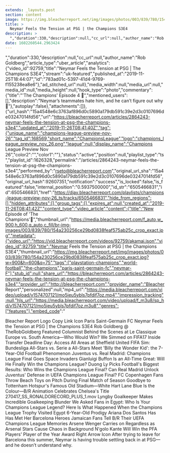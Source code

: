 ```yaml
--- 
extends: _layouts.post 
section: content 
image: https://img.bleacherreport.net/img/images/photos/003/839/780/154a230256ce29bd0838feaf575ab25c_crop_exact.jpg?w=1200&h=1200&q=75 
title: > 
  Neymar Feels the Tension at PSG | the Champions S3E4 
description: > 
  ","duration":330,"description":null,"cc_url":null,"author_name":"Rob Goldberg","article_type":"uber_article","analytics":{"video_id":92759,"title":"Neymar Feels the Tension at PSG | The Champions S3E4","stream":"uk-featured","published_at":"2019-11-25T18:44:07","id":"783ad01c-5397-41d4-9769-f155238ea8e6"},"ad_stitched_url":null},"media_width":null,"media_url":null,"media_id":null,"media_height":null,"hook_type":"photo","commentary":{"title":"'The Champions' Episode 4 🌟","mentioned_users":[],"description":"Neymar’s teammates hate him, and he can’t figure out why 🎥"},"autoplay":false},"attachments":[]},{"url_hash":"15a4548e6c3763af896d0c5890a179db591c39e2d3c0107696de03247014fd56","url":"https://bleacherreport.com/articles/2864243-neymar-feels-the-tension-at-psg-the-champions-s3e4","updated_at":"2019-11-26T08:41:40Z","tag":{"unique_name":"champions-league-preview-nov-26","tag_id":168569,"short_name":"ChampionsLeague","logo":"champions_league_preview_nov_26.png","league":null,"display_name":"Champions League Preview Nov 26","color2":"","color1":""},"status":"active","position":null,"playlist_type":"ts","playlist_id":1626328,"permalink":"/articles/2864243-neymar-feels-the-tension-at-psg-the-champions-s3e4","performed_by":"rseto@bleacherreport.com","original_url_sha":"15a4548e6c3763af896d0c5890a179db591c39e2d3c0107696de03247014fd56","original_url_hash":92607351,"notification":"success","is_locked":false,"is_featured":false,"internal_position":"0.5937500000","id_str":"6505466831","id":6505466831,"href":"https://djay.bleacherreport.com/playlists/champions-league-preview-nov-26_ts/tracks/6505466831","hide_from_regions":[],"hidden_attributes":[],"group_tags":[],"expires_at":null,"created_at":"2019-11-26T08:41:42Z","content_type":"video_article","content":{"title":"New Episode of 'The Champions'🌟","thumbnail_url":"https://media.bleacherreport.com/f_auto,w_900,h_600,q_auto,c_fill/br-img-images/003/839/780/154a230256ce29bd0838feaf575ab25c_crop_exact.jpg","metadata":{"video_url":"https://vid.bleacherreport.com/videos/92759/akamai.json","video_id":92759,"title":"Neymar Feels the Tension at PSG | the Champions S3E4","thumbnail_url":"https://img.bleacherreport.net/img/images/photos/003/839/780/154a230256ce29bd0838feaf575ab25c_crop_exact.jpg?w=900&h=600&q=75","tags":["playstation-champions","world-football","the-champions","paris-saint-germain-fc","neymar-F"],"stub_id":null,"share_url":"https://bleacherreport.com/articles/2864243-neymar-feels-the-tension-at-psg-the-champions-s3e4","provider_url":"http://bleacherreport.com","provider_name":"Bleacher Report","personalized":null,"mp4_url":"https://media.bleacherreport.com/video/upload/v1574707121/mo5ieu5ybls7pfdif7oz.mp4","impression_tracking":null,"hls_url":"https://media.bleacherreport.com/video/upload/f_m3u8/sp_hd/v1574707121/mo5ieu5ybls7pfdif7oz.m3u8","genres":["features"],"embed_code":"Bleacher Report Logo Copy Link Icon Paris Saint-Germain FC Neymar Feels the Tension at PSG | the Champions S3E4 Rob Goldberg @ TheRobGoldberg Featured Columnist Behind the Scenes at Le Classique Europe vs. South America—Who Would Win?We Simmed on FIFA17 Inside Transfer Deadline Day: Access All Areas at Sheffield United FIFA Sim: Bundesliga All-Stars vs. Serie a All-Stars Meet 'Billy the Wonder Kid': the 7-Year-Old Football Phenomenon Juventus vs. Real Madrid: Champions League Final Goes Space Invaders Gianluigi Buffon Is an All-Time Great: Will He Finally Win the Champions League?Duong Ly Picks Football's Biggest Results: Who Wins the Champions League Final?Can Real Madrid Unlock Juventus' Defense in UEFA Champions League Final?FC Copenhagen Fans Throw Beach Toys on Pitch During Final Match of Season Goodbye to Tottenham Hotspur's Famous Old Stadium—White Hart Lane Blue Is the Colour—B/R Animation Celebrates Chelsea's Title 270417_SS_RONALDORECORD_PLUS_1.mov Lyngby Goalkeeper Makes Incredible Goalkeeping Blunder We Asked Fans in Egypt: Who Is Your Champions League Legend? 
date: 1602260544.2963424 
--- 
```

","duration":330,"description":null,"cc_url":null,"author_name":"Rob Goldberg","article_type":"uber_article","analytics":{"video_id":92759,"title":"Neymar Feels the Tension at PSG | The Champions S3E4","stream":"uk-featured","published_at":"2019-11-25T18:44:07","id":"783ad01c-5397-41d4-9769-f155238ea8e6"},"ad_stitched_url":null},"media_width":null,"media_url":null,"media_id":null,"media_height":null,"hook_type":"photo","commentary":{"title":"'The Champions' Episode 4 🌟","mentioned_users":[],"description":"Neymar’s teammates hate him, and he can’t figure out why 🎥"},"autoplay":false},"attachments":[]},{"url_hash":"15a4548e6c3763af896d0c5890a179db591c39e2d3c0107696de03247014fd56","url":"https://bleacherreport.com/articles/2864243-neymar-feels-the-tension-at-psg-the-champions-s3e4","updated_at":"2019-11-26T08:41:40Z","tag":{"unique_name":"champions-league-preview-nov-26","tag_id":168569,"short_name":"ChampionsLeague","logo":"champions_league_preview_nov_26.png","league":null,"display_name":"Champions League Preview Nov 26","color2":"","color1":""},"status":"active","position":null,"playlist_type":"ts","playlist_id":1626328,"permalink":"/articles/2864243-neymar-feels-the-tension-at-psg-the-champions-s3e4","performed_by":"rseto@bleacherreport.com","original_url_sha":"15a4548e6c3763af896d0c5890a179db591c39e2d3c0107696de03247014fd56","original_url_hash":92607351,"notification":"success","is_locked":false,"is_featured":false,"internal_position":"0.5937500000","id_str":"6505466831","id":6505466831,"href":"https://djay.bleacherreport.com/playlists/champions-league-preview-nov-26_ts/tracks/6505466831","hide_from_regions":[],"hidden_attributes":[],"group_tags":[],"expires_at":null,"created_at":"2019-11-26T08:41:42Z","content_type":"video_article","content":{"title":"New Episode of 'The Champions'🌟","thumbnail_url":"https://media.bleacherreport.com/f_auto,w_900,h_600,q_auto,c_fill/br-img-images/003/839/780/154a230256ce29bd0838feaf575ab25c_crop_exact.jpg","metadata":{"video_url":"https://vid.bleacherreport.com/videos/92759/akamai.json","video_id":92759,"title":"Neymar Feels the Tension at PSG | the Champions S3E4","thumbnail_url":"https://img.bleacherreport.net/img/images/photos/003/839/780/154a230256ce29bd0838feaf575ab25c_crop_exact.jpg?w=900&h=600&q=75","tags":["playstation-champions","world-football","the-champions","paris-saint-germain-fc","neymar-F"],"stub_id":null,"share_url":"https://bleacherreport.com/articles/2864243-neymar-feels-the-tension-at-psg-the-champions-s3e4","provider_url":"http://bleacherreport.com","provider_name":"Bleacher Report","personalized":null,"mp4_url":"https://media.bleacherreport.com/video/upload/v1574707121/mo5ieu5ybls7pfdif7oz.mp4","impression_tracking":null,"hls_url":"https://media.bleacherreport.com/video/upload/f_m3u8/sp_hd/v1574707121/mo5ieu5ybls7pfdif7oz.m3u8","genres":["features"],"embed_code":"

Bleacher Report Logo Copy Link Icon Paris Saint-Germain FC Neymar Feels the Tension at PSG | the Champions S3E4 Rob Goldberg @ TheRobGoldberg Featured Columnist Behind the Scenes at Le Classique Europe vs. South America—Who Would Win? We Simmed on FIFA17 Inside Transfer Deadline Day: Access All Areas at Sheffield United FIFA Sim: Bundesliga All-Stars vs. Serie a All-Stars Meet 'Billy the Wonder Kid': the 7-Year-Old Football Phenomenon Juventus vs. Real Madrid: Champions League Final Goes Space Invaders Gianluigi Buffon Is an All-Time Great: Will He Finally Win the Champions League? Duong Ly Picks Football's Biggest Results: Who Wins the Champions League Final? Can Real Madrid Unlock Juventus' Defense in UEFA Champions League Final? FC Copenhagen Fans Throw Beach Toys on Pitch During Final Match of Season Goodbye to Tottenham Hotspur's Famous Old Stadium—White Hart Lane Blue Is the Colour—B/R Animation Celebrates Chelsea's Title 270417_SS_RONALDORECORD_PLUS_1.mov Lyngby Goalkeeper Makes Incredible Goalkeeping Blunder We Asked Fans in Egypt: Who Is Your Champions League Legend? Here Is What Happened When the Champions League Trophy Visited Egypt 6-Year-Old Prodigy Ariana Dos Santos Has Has Met Her Barcelona Heroes Jamaican Fans Tell B/R Their UEFA Champions League Memories Arsene Wenger Carries on Regardless as Arsenal Stars Cause Chaos in Background N'golo Kante Will Win the PFA Players' Player of the Year Award Right Arrow Icon After trying to leave for Barcelona this summer, Neymar is having trouble settling back in at PSG—and he doesn’t understand why.